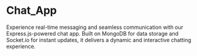 # Chat_App

Experience real-time messaging and seamless communication with our Express.js-powered chat app. Built on MongoDB for data storage and Socket.io for instant updates, it delivers a dynamic and interactive chatting experience.
